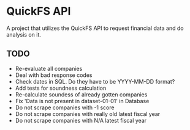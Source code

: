 # QuickFS API

A project that utilizes the QuickFS API to request financial data and do analysis on it.

## TODO

* Re-evaluate all companies
* Deal with bad response codes
* Check dates in SQL. Do they have to be YYYY-MM-DD format?
* Add tests for soundness calculation
* Re-calculate soundess of already gotten companies
* Fix 'Data is not present in dataset-01-01' in Database
* Do not scrape companies with -1 score
* Do not scrape companies with really old latest fiscal year
* Do not scrape companies with N/A latest fiscal year